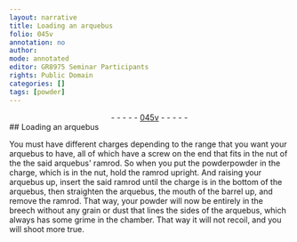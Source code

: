 ```yaml
---
layout: narrative
title: Loading an arquebus
folio: 045v
annotation: no
author:
mode: annotated
editor: GR8975 Seminar Participants
rights: Public Domain
categories: []
tags: [powder]
---
```


 <div class="folio" align="center">- - - - - <a href="http://gallica.bnf.fr/ark:/12148/btv1b10500001g/f96.image" target="_blank">045v</a> - - - - - </div>   
## Loading an arquebus

 
You must have different charges depending to the range that you want your <span class="tool">arquebus</span> to have, all of which have a screw on the end that fits in the nut of the the said arquebus' <span class="tool">ramrod</span>. So when you put the <span class="material">powder</span>powder in the charge, which is in the <span class="tool">nut</span>, hold the ramrod upright. And raising your arquebus up, insert the said ramrod until the charge is in the bottom of the arquebus, then straighten the arquebus, the mouth of the barrel up, and remove the ramrod. That way, your powder will now be entirely in the breech without any grain or dust that lines the sides of the arquebus, which always has some grime in the chamber. That way it will not recoil, and you will shoot more true.
 <span class="figure"></span> 